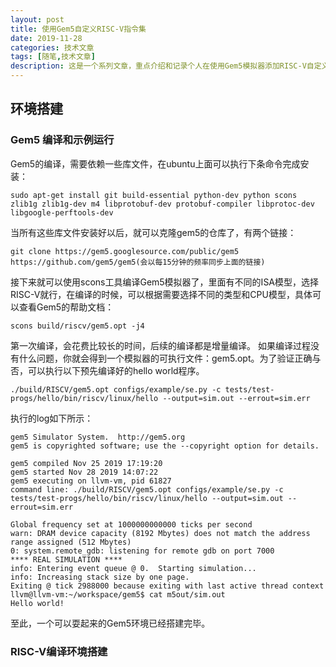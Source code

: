 ```yaml
---
layout: post
title: 使用Gem5自定义RISC-V指令集
date: 2019-11-28
categories: 技术文章
tags: [随笔,技术文章]
description: 这是一个系列文章，重点介绍和记录个人在使用Gem5模拟器添加RISC-V自定义指令集的过程，希望能够为关注的人提供一些帮助和支持。
---
```


## 环境搭建
### Gem5 编译和示例运行
Gem5的编译，需要依赖一些库文件，在ubuntu上面可以执行下条命令完成安装：
```
sudo apt-get install git build-essential python-dev python scons zlib1g zlib1g-dev m4 libprotobuf-dev protobuf-compiler libprotoc-dev libgoogle-perftools-dev
```
当所有这些库文件安装好以后，就可以克隆gem5的仓库了，有两个链接：
```
git clone https://gem5.googlesource.com/public/gem5
https://github.com/gem5/gem5(会以每15分钟的频率同步上面的链接)
```
接下来就可以使用scons工具编译Gem5模拟器了，里面有不同的ISA模型，选择RISC-V就行，在编译的时候，可以根据需要选择不同的类型和CPU模型，具体可以查看Gem5的帮助文档：
```
scons build/riscv/gem5.opt -j4
```
第一次编译，会花费比较长的时间，后续的编译都是增量编译。
如果编译过程没有什么问题，你就会得到一个模拟器的可执行文件：gem5.opt。为了验证正确与否，可以执行以下预先编译好的hello world程序。
```
./build/RISCV/gem5.opt configs/example/se.py -c tests/test-progs/hello/bin/riscv/linux/hello --output=sim.out --errout=sim.err
```
执行的log如下所示：
```
gem5 Simulator System.  http://gem5.org
gem5 is copyrighted software; use the --copyright option for details.

gem5 compiled Nov 25 2019 17:19:20
gem5 started Nov 28 2019 14:07:22
gem5 executing on llvm-vm, pid 61827
command line: ./build/RISCV/gem5.opt configs/example/se.py -c tests/test-progs/hello/bin/riscv/linux/hello --output=sim.out --errout=sim.err

Global frequency set at 1000000000000 ticks per second
warn: DRAM device capacity (8192 Mbytes) does not match the address range assigned (512 Mbytes)
0: system.remote_gdb: listening for remote gdb on port 7000
**** REAL SIMULATION ****
info: Entering event queue @ 0.  Starting simulation...
info: Increasing stack size by one page.
Exiting @ tick 2988000 because exiting with last active thread context
llvm@llvm-vm:~/workspace/gem5$ cat m5out/sim.out 
Hello world!
```

至此，一个可以耍起来的Gem5环境已经搭建完毕。

### RISC-V编译环境搭建

